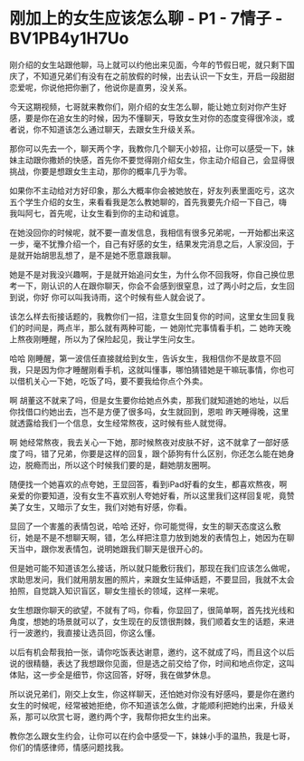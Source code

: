 # 刚加上的女生应该怎么聊 - P1 - 7情子 - BV1PB4y1H7Uo

刚介绍的女生站跟他聊，马上就可以约他出来见面，今年的节假日呢，就只剩下国庆了，不知道兄弟们有没有在之前放假的时候，出去认识一下女生，开启一段甜甜恋爱呢，你说他把你删了，他说你是直男，没关系。

今天这期视频，七哥就来教你们，刚介绍的女生怎么聊，能让她立刻对你产生好感，要是你在追女生的时候，因为不懂聊天，导致女生对你的态度变得很冷淡，或者说，你不知道该怎么通过聊天，去跟女生升级关系。

那你可以先去一个，聊天两个字，我教你几个聊天小妙招，让你可以感受一下，妹妹主动跟你撒娇的快感，首先你不要觉得刚介绍女生，你主动介绍自己，会显得很挑战，你要是想跟女生主动，那你的概率几乎为零。

如果你不主动给对方好印象，那么大概率你会被她放在，好友列表里面吃亏，这次五个学生介绍的女生，来看看我是怎么教她聊的，首先我要先介绍一下自己，嗨 我叫阿七，首先呢，让女生看到你的主动和诚意。

在她没回你的时候呢，就不要一直发信息，我相信有很多兄弟呢，一开始都出来这一步，毫不犹豫介绍一个，自己有好感的女生，结果发完消息之后，人家没回，于是就开始胡思乱想了，是不是她不愿意跟我聊。

她是不是对我没兴趣啊，于是就开始追问女生，为什么你不回我呀，你自己换位思考一下，刚认识的人在跟你聊天，你会不会感到很窒息，过了两小时之后，女生回到说，你好 你可以叫我诗雨，这个时候有些人就会说了。

该怎么样去衔接话题的，我教你们一招，注意女生回复你的时间，这里女生回复我们的时间是，两点半，那么就有两种可能，一 她刚忙完事情看手机，二 她昨天晚上熬夜刚睡醒，所以为了保险起见，我让学生问女生。

哈哈 刚睡醒，第一波信任直接就给到女生，告诉女生，我相信你不是故意不回我，只是因为你才睡醒刚看手机，这就叫懂事，哪怕猜错她是干嘛玩事情，你也可以借机关心一下她，吃饭了吗，要不要我给你点个外卖。

啊 胡董这不就来了吗，但是女生要你给她点外卖，那我们就知道她的地址，以后你找借口约她出去，岂不是方便了很多吗，女生就回到，恩啦 昨天睡得晚，这里就透露给我们一个信息，女生经常熬夜，这时候有些人就觉得。

啊 她经常熬夜，我去关心一下她，那时候熬夜对皮肤不好，这不就拿了一部好感度了吗，错了兄弟，你要是这样的回复，跟个舔狗有什么区别，你还怎么能在她身边，脱瘾而出，所以这个时候我们要的是，翻她朋友圈啊。

随便找一个她喜欢的点夸她，王显回答，看到iPad好看的女生，都喜欢熬夜，啊 亲爱的你要知道，没有女生不喜欢别人夸她好看，所以这里我们这样回复呢，竟赞美了女生，又暗示了女生，我们对她有好感，你看。

显回了一个害羞的表情包说，哈哈 还好，你可能觉得，女生的聊天态度这么敷衍，她是不是不想聊天啊，错，怎么样把注意力放到她发的表情包上，她因为在聊天当中，跟你发表情包，说明她跟我们聊天是很开心的。

但是她可能不知道该怎么接话，所以就只能敷衍我们，那现在我们应该怎么做呢，求助思发问，我们就用朋友圈的照片，来跟女生延伸话题，不要显回，我就不太会拍照，自觉跳入知识盲区，聊女生擅长的领域，这样一来呢。

女生想跟你聊天的欲望，不就有了吗，你看，你显回了，很简单啊，首先找光线和角度，想她的场景就可以了，女生现在的反馈很荆棘，我们顺着女生的话题，来进行一波邀约，我直接让选员回，你这么懂。

以后有机会帮我拍一张，请你吃饭表达谢意，邀约，这不就成了吗，而且这个以后说的很精髓，表达了我想跟你见面，但是选之前交给了你，时间和地点你定，这叫体贴，这一步全是细节，你这回答，好呀，我在做梦休息。

所以说兄弟们，刚交上女生，你这样聊天，还怕她对你没有好感吗，要是你在邀约女生的时候呢，经常被她拒绝，你不知道该怎么做，才能顺利把她约出来，升级关系，那可以欣赏七哥，邀约两个字，我帮你把女生约出来。

教你怎么跟女生约会，让你可以在约会中感受一下，妹妹小手的温热，我是七哥，你们的情感律师，情感问题找我。
